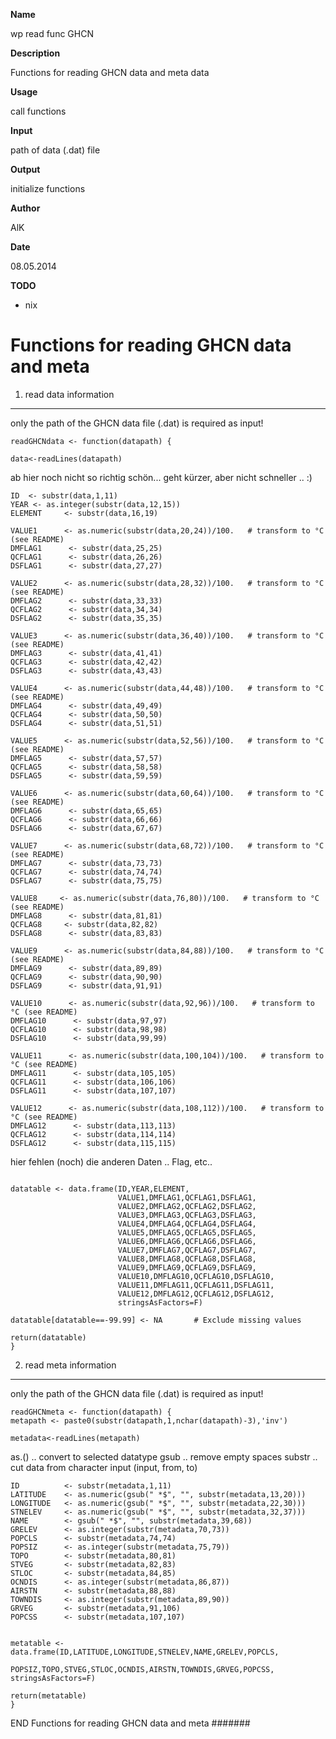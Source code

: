 
**Name**

wp read func GHCN

**Description**

Functions for reading GHCN data and meta data

**Usage**

call functions

**Input**

path of data (.dat) file

**Output**

initialize functions

**Author**

AlK

**Date**

08.05.2014

**TODO**

- nix

Functions for reading GHCN data and meta
=========================================

1. read data information
------------------------
only the path of the GHCN data file (.dat) is required as input!

```{r}
readGHCNdata <- function(datapath) {
  
data<-readLines(datapath)
```

ab hier noch nicht so richtig schön... geht kürzer, aber nicht schneller .. :)

```{r}
ID  <- substr(data,1,11)
YEAR <- as.integer(substr(data,12,15))
ELEMENT     <- substr(data,16,19)

VALUE1      <- as.numeric(substr(data,20,24))/100.   # transform to °C (see README)
DMFLAG1      <- substr(data,25,25)   
QCFLAG1      <- substr(data,26,26)     
DSFLAG1      <- substr(data,27,27)    

VALUE2      <- as.numeric(substr(data,28,32))/100.   # transform to °C (see README)
DMFLAG2      <- substr(data,33,33)   
QCFLAG2      <- substr(data,34,34)     
DSFLAG2      <- substr(data,35,35)    

VALUE3      <- as.numeric(substr(data,36,40))/100.   # transform to °C (see README)
DMFLAG3      <- substr(data,41,41)   
QCFLAG3      <- substr(data,42,42)     
DSFLAG3      <- substr(data,43,43)    

VALUE4      <- as.numeric(substr(data,44,48))/100.   # transform to °C (see README)
DMFLAG4      <- substr(data,49,49)   
QCFLAG4      <- substr(data,50,50)     
DSFLAG4      <- substr(data,51,51)   

VALUE5      <- as.numeric(substr(data,52,56))/100.   # transform to °C (see README)
DMFLAG5      <- substr(data,57,57)   
QCFLAG5      <- substr(data,58,58)     
DSFLAG5      <- substr(data,59,59)  

VALUE6      <- as.numeric(substr(data,60,64))/100.   # transform to °C (see README)
DMFLAG6      <- substr(data,65,65)   
QCFLAG6      <- substr(data,66,66)     
DSFLAG6      <- substr(data,67,67)  

VALUE7      <- as.numeric(substr(data,68,72))/100.   # transform to °C (see README)
DMFLAG7      <- substr(data,73,73)   
QCFLAG7      <- substr(data,74,74)     
DSFLAG7      <- substr(data,75,75)  

VALUE8     <- as.numeric(substr(data,76,80))/100.   # transform to °C (see README)
DMFLAG8      <- substr(data,81,81)   
QCFLAG8     <- substr(data,82,82)     
DSFLAG8      <- substr(data,83,83)  

VALUE9      <- as.numeric(substr(data,84,88))/100.   # transform to °C (see README)
DMFLAG9      <- substr(data,89,89)   
QCFLAG9      <- substr(data,90,90)     
DSFLAG9      <- substr(data,91,91)  

VALUE10      <- as.numeric(substr(data,92,96))/100.   # transform to °C (see README)
DMFLAG10      <- substr(data,97,97)   
QCFLAG10      <- substr(data,98,98)     
DSFLAG10      <- substr(data,99,99)  

VALUE11      <- as.numeric(substr(data,100,104))/100.   # transform to °C (see README)
DMFLAG11      <- substr(data,105,105)   
QCFLAG11      <- substr(data,106,106)     
DSFLAG11      <- substr(data,107,107)  

VALUE12      <- as.numeric(substr(data,108,112))/100.   # transform to °C (see README)
DMFLAG12      <- substr(data,113,113)   
QCFLAG12      <- substr(data,114,114)     
DSFLAG12      <- substr(data,115,115)  
```

hier fehlen (noch) die anderen Daten .. Flag, etc..

```{r}

datatable <- data.frame(ID,YEAR,ELEMENT,
                        VALUE1,DMFLAG1,QCFLAG1,DSFLAG1,
                        VALUE2,DMFLAG2,QCFLAG2,DSFLAG2,
                        VALUE3,DMFLAG3,QCFLAG3,DSFLAG3,
                        VALUE4,DMFLAG4,QCFLAG4,DSFLAG4,
                        VALUE5,DMFLAG5,QCFLAG5,DSFLAG5,
                        VALUE6,DMFLAG6,QCFLAG6,DSFLAG6,
                        VALUE7,DMFLAG7,QCFLAG7,DSFLAG7,
                        VALUE8,DMFLAG8,QCFLAG8,DSFLAG8,
                        VALUE9,DMFLAG9,QCFLAG9,DSFLAG9,
                        VALUE10,DMFLAG10,QCFLAG10,DSFLAG10,
                        VALUE11,DMFLAG11,QCFLAG11,DSFLAG11,
                        VALUE12,DMFLAG12,QCFLAG12,DSFLAG12,
                        stringsAsFactors=F)

datatable[datatable==-99.99] <- NA       # Exclude missing values

return(datatable)
}

```

2. read meta information
------------------------
only the path of the GHCN data file (.dat) is required as input!

```{r}
readGHCNmeta <- function(datapath) {
metapath <- paste0(substr(datapath,1,nchar(datapath)-3),'inv')

metadata<-readLines(metapath)
```

as.() .. convert to selected datatype
gsub .. remove empty spaces
substr .. cut data from character input (input, from, to)

```{r}
ID          <- substr(metadata,1,11)
LATITUDE    <- as.numeric(gsub(" *$", "", substr(metadata,13,20))) 
LONGITUDE   <- as.numeric(gsub(" *$", "", substr(metadata,22,30)))
STNELEV     <- as.numeric(gsub(" *$", "", substr(metadata,32,37)))
NAME        <- gsub(" *$", "", substr(metadata,39,68))
GRELEV      <- as.integer(substr(metadata,70,73))
POPCLS      <- substr(metadata,74,74)
POPSIZ      <- as.integer(substr(metadata,75,79))
TOPO        <- substr(metadata,80,81)      
STVEG       <- substr(metadata,82,83)    
STLOC       <- substr(metadata,84,85)      
OCNDIS      <- as.integer(substr(metadata,86,87))
AIRSTN      <- substr(metadata,88,88)      
TOWNDIS     <- as.integer(substr(metadata,89,90))
GRVEG       <- substr(metadata,91,106)      
POPCSS      <- substr(metadata,107,107)      


metatable <- data.frame(ID,LATITUDE,LONGITUDE,STNELEV,NAME,GRELEV,POPCLS,
                        POPSIZ,TOPO,STVEG,STLOC,OCNDIS,AIRSTN,TOWNDIS,GRVEG,POPCSS, stringsAsFactors=F)

return(metatable)
}

```

END Functions for reading GHCN data and meta #######
